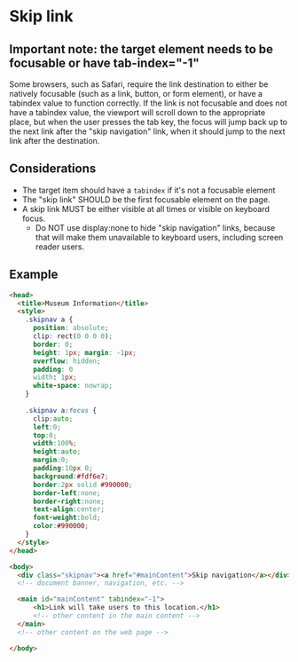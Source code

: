 # Skip link

## Important note: the target element needs to be focusable or have tab-index="-1"

Some browsers, such as Safari, require the link destination to either be natively focusable (such as a link, button, or form element), or have a tabindex value to function correctly. If the link is not focusable and does not have a tabindex value, the viewport will scroll down to the appropriate place, but when the user presses the tab key, the focus will jump back up to the next link after the "skip navigation" link, when it should jump to the next link after the destination.

## Considerations

* The target item should have a `tabindex` if it's not a focusable element
* The "skip link" SHOULD be the first focusable element on the page.
* A skip link MUST be either visible at all times or visible on keyboard focus.
  * Do NOT use display:none to hide "skip navigation" links, because that will make them unavailable to keyboard users, including screen reader users.

## Example

```html
<head>
  <title>Museum Information</title>
  <style>
    .skipnav a {
      position: absolute;
      clip: rect(0 0 0 0);
      border: 0;
      height: 1px; margin: -1px;
      overflow: hidden;
      padding: 0
      width: 1px;
      white-space: nowrap;
    }
    
    .skipnav a:focus {
      clip:auto;
      left:0;
      top:0;
      width:100%;
      height:auto;
      margin:0;
      padding:10px 0;
      background:#fdf6e7;
      border:2px solid #990000;
      border-left:none;
      border-right:none;
      text-align:center;
      font-weight:bold;
      color:#990000;
    }
  </style>
</head>

<body>
  <div class="skipnav"><a href="#mainContent">Skip navigation</a></div>
  <!-- document banner, navigation, etc. -->

  <main id="mainContent" tabindex="-1">
      <h1>Link will take users to this location.</h1>
      <!-- other content in the main content -->
  </main>
  <!-- other content on the web page -->

</body>
```
